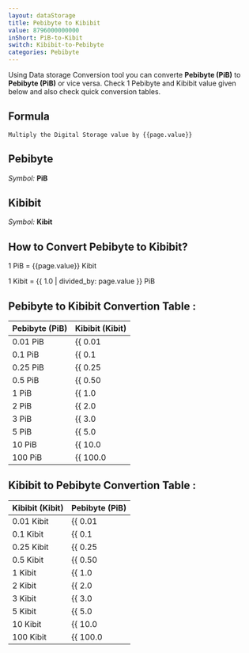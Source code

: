 ```yaml
---
layout: dataStorage
title: Pebibyte to Kibibit
value: 8796000000000
inShort: PiB-to-Kibit
switch: Kibibit-to-Pebibyte
categories: Pebibyte
---
```


Using Data storage Conversion tool you can converte **Pebibyte (PiB)** to **Pebibyte (PiB)** or vice versa. Check 1 Pebibyte and Kibibit value given below and also check quick conversion tables.

## Formula
`Multiply the Digital Storage value by {{page.value}}`

## Pebibyte
*Symbol:* **PiB**

## Kibibit
*Symbol:* **Kibit**

## How to Convert Pebibyte to Kibibit?

1 PiB = {{page.value}} Kibit

1 Kibit = {{ 1.0 | divided_by: page.value }} PiB


## Pebibyte to Kibibit Convertion Table :

| Pebibyte (PiB) | Kibibit (Kibit) |
| ---- | ---- |
| 0.01 PiB | {{ 0.01 | times: page.value }} Kibit |
| 0.1 PiB | {{ 0.1 | times: page.value }} Kibit |
| 0.25 PiB | {{ 0.25 | times: page.value }} Kibit |
| 0.5 PiB | {{ 0.50 | times: page.value }} Kibit |
| 1 PiB | {{ 1.0 | times: page.value }} Kibit |
| 2 PiB | {{ 2.0 | times: page.value }} Kibit |
| 3 PiB | {{ 3.0 | times: page.value }} Kibit |
| 5 PiB | {{ 5.0 | times: page.value }} Kibit |
| 10 PiB | {{ 10.0 | times: page.value }} Kibit |
| 100 PiB | {{ 100.0 | times: page.value }} Kibit |

## Kibibit to Pebibyte Convertion Table :

| Kibibit (Kibit) | Pebibyte (PiB) |
| ---- | ---- |
| 0.01 Kibit | {{ 0.01 | divided_by: page.value }} PiB |
| 0.1 Kibit | {{ 0.1 | divided_by: page.value }} PiB |
| 0.25 Kibit | {{ 0.25 | divided_by: page.value }} PiB |
| 0.5 Kibit | {{ 0.50 | divided_by: page.value }} PiB |
| 1 Kibit | {{ 1.0 | divided_by: page.value }} PiB |
| 2 Kibit | {{ 2.0 | divided_by: page.value }} PiB |
| 3 Kibit | {{ 3.0 | divided_by: page.value }} PiB |
| 5 Kibit | {{ 5.0 | divided_by: page.value }} PiB |
| 10 Kibit | {{ 10.0 | divided_by: page.value }} PiB |
| 100 Kibit | {{ 100.0 | divided_by: page.value }} PiB |


<script>
document.getElementById('selectInput')[21].selected = true
document.getElementById('selectOutput')[3].selected = true
</script>
